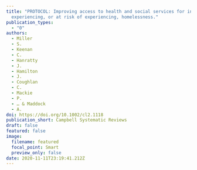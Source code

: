 ```yaml
---
title: "PROTOCOL: Improving access to health and social services for individuals
  experiencing, or at risk of experiencing, homelessness."
publication_types:
  - "0"
authors:
  - Miller
  - S.
  - Keenan
  - C.
  - Hanratty
  - J.
  - Hamilton
  - J.
  - Coughlan
  - C.
  - Mackie
  - P.
  - … & Maddock
  - A.
doi: https://doi.org/10.1002/cl2.1118
publication_short: Campbell Systematic Reviews
draft: false
featured: false
image:
  filename: featured
  focal_point: Smart
  preview_only: false
date: 2020-11-11T23:19:41.212Z
---
```

